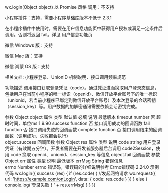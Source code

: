wx.login(Object object)
以 Promise 风格 调用：不支持

小程序插件：支持，需要小程序基础库版本不低于 2.3.1

在小程序插件中使用时，需要在用户信息功能页中获得用户授权或满足一定条件后调用。否则将返回 fail。详见 用户信息功能页

微信 Windows 版：支持

微信 Mac 版：支持

微信 鸿蒙 OS 版：支持

相关文档: 小程序登录、UnionID 机制说明、接口调用频率规范

功能描述
调用接口获取登录凭证（code）。通过凭证进而换取用户登录态信息，包括用户在当前小程序的唯一标识（openid）、微信开放平台账号下的唯一标识（unionid，若当前小程序已绑定到微信开放平台账号）及本次登录的会话密钥（session_key）等。用户数据的加解密通讯需要依赖会话密钥完成。

参数
Object object
属性	类型	默认值	必填	说明	最低版本
timeout	number		否	超时时间，单位ms	1.9.90
success	function		否	接口调用成功的回调函数	
fail	function		否	接口调用失败的回调函数	
complete	function		否	接口调用结束的回调函数（调用成功、失败都会执行）	
object.success 回调函数
参数
Object res
属性	类型	说明
code	string	用户登录凭证（有效期五分钟）。开发者需要在开发者服务器后台调用 code2Session，使用 code 换取 openid、unionid、session_key 等信息
object.fail 回调函数
参数
Object err
属性	类型	说明	最低版本
errMsg	String	错误信息	
errno	Number	errno 错误码，错误码的详细说明参考 Errno错误码	2.24.0
示例代码
wx.login({
  success (res) {
    if (res.code) {
      //发起网络请求
      wx.request({
        url: 'https://example.com/onLogin',
        data: {
          code: res.code
        }
      })
    } else {
      console.log('登录失败！' + res.errMsg)
    }
  }
})
